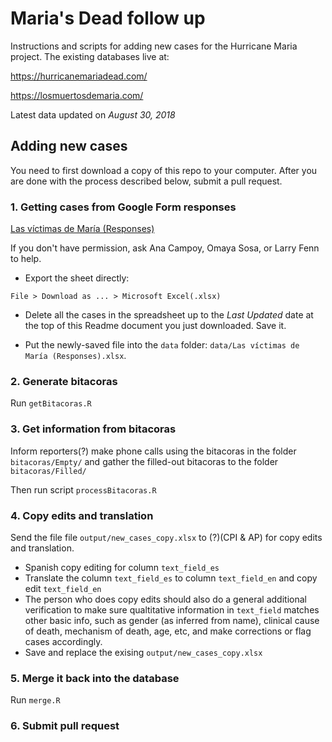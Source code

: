 # Maria's Dead follow up

Instructions and scripts for adding new cases for the Hurricane Maria project. The existing databases live at:

https://hurricanemariadead.com/

https://losmuertosdemaria.com/

Latest data updated on *August 30, 2018*

## Adding new cases

You need to first download a copy of this repo to your computer. After you are done with the process described below, submit a pull request. 

### 1. Getting cases from Google Form responses

[Las víctimas de María (Responses)](https://docs.google.com/spreadsheets/d/1FK0j919EveJg6HJI_2139uQrX4W-jHX6bcBRAqQVSeI/edit#gid=1388179220)

If you don't have permission, ask Ana Campoy, Omaya Sosa, or Larry Fenn to help.

* Export the sheet directly:

 `File > Download as ... > Microsoft Excel(.xlsx)` 
 
* Delete all the cases in the spreadsheet up to the *Last Updated* date at the top of this Readme document you just downloaded. Save it.

* Put the newly-saved file into the `data` folder: `data/Las víctimas de María (Responses).xlsx`.


### 2. Generate bitacoras

Run `getBitacoras.R` 

### 3. Get information from bitacoras

Inform reporters(?) make phone calls using the bitacoras in the folder `bitacoras/Empty/` and gather the filled-out bitacoras to the folder `bitacoras/Filled/`

Then run script `processBitacoras.R` 


### 4. Copy edits and translation

Send the file file `output/new_cases_copy.xlsx` to (?)(CPI & AP) for copy edits and translation.

* Spanish copy editing for column `text_field_es`
* Translate the column `text_field_es` to column `text_field_en` and copy edit `text_field_en`
* The person who does copy edits should also do a general additional verification to make sure qualtitative information in `text_field` matches other basic info, such as gender (as inferred from name), clinical cause of death, mechanism of death, age, etc, and make corrections or flag cases accordingly. 
* Save and replace the exising `output/new_cases_copy.xlsx`

### 5. Merge it back into the database

Run `merge.R`

### 6. Submit pull request


